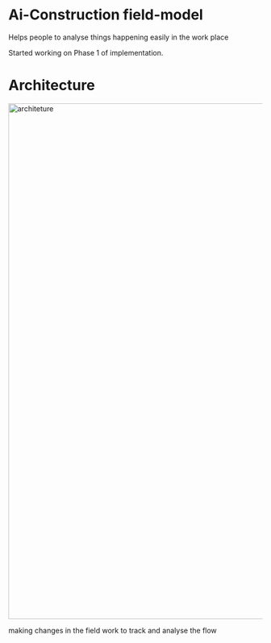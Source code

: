 # Ai-Construction field-model 
Helps people to analyse things happening easily in the work place 

Started working on Phase 1 of implementation.  

# Architecture
<img width="1536" height="1024" alt="architeture" src="https://github.com/user-attachments/assets/a8e370b4-50f4-47b5-8d28-cdd65d14368d" />


making changes in the field work to track and analyse the flow
